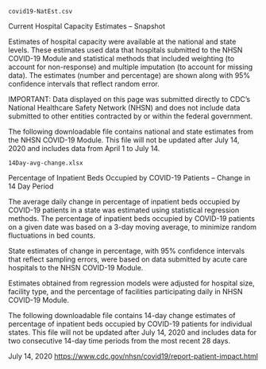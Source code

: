 `covid19-NatEst.csv`

Current Hospital Capacity Estimates – Snapshot

Estimates of hospital capacity were available at the national and state levels. These estimates used data that hospitals submitted to the NHSN COVID-19 Module and statistical methods that included weighting (to account for non-response) and multiple imputation (to account for missing data). The estimates (number and percentage) are shown along with 95% confidence intervals that reflect random error.


IMPORTANT: Data displayed on this page was submitted directly to CDC’s National Healthcare Safety Network (NHSN) and does not include data submitted to other entities contracted by or within the federal government.

The following downloadable file contains national and state estimates from the NHSN COVID-19 Module. This file will not be updated after July 14, 2020 and includes data from April 1 to July 14.


`14Day-avg-change.xlsx`

Percentage of Inpatient Beds Occupied by COVID-19 Patients – Change in 14 Day Period

The average daily change in percentage of inpatient beds occupied by COVID-19 patients in a state was estimated using statistical regression methods.  The percentage of inpatient beds occupied by COVID-19 patients on a given date was based on a 3-day moving average, to minimize random fluctuations in bed counts.

State estimates of change in percentage, with 95% confidence intervals that reflect sampling errors, were based on data submitted by acute care hospitals to the NHSN COVID-19 Module.

Estimates obtained from regression models were adjusted for hospital size, facility type, and the percentage of facilities participating daily in NHSN COVID-19 Module.

The following downloadable file contains 14-day change estimates of percentage of inpatient beds occupied by COVID-19 patients for individual states. This file will not be updated after July 14, 2020 and includes data for two consecutive 14-day time periods from the most recent 28 days.




July 14, 2020 
https://www.cdc.gov/nhsn/covid19/report-patient-impact.html
